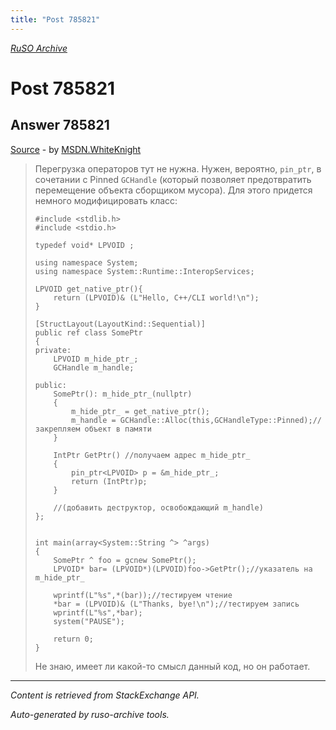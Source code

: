 ```yaml
---
title: "Post 785821"
---
```

<p><i><a href="https://github.com/MSDN-WhiteKnight/ruso-archive/">RuSO Archive</a></i></p>
<h1>Post 785821</h1>
<h2>Answer 785821</h2>
<p><a href="https://ru.stackoverflow.com/a/785821/">Source</a> - by <a href="https://ru.stackoverflow.com/users/240512/msdn-whiteknight">MSDN.WhiteKnight</a></p>
<blockquote>
<p>Перегрузка операторов тут не нужна. Нужен, вероятно, <code>pin_ptr</code>, в сочетании с Pinned <code>GCHandle</code> (который позволяет предотвратить перемещение объекта сборщиком мусора). Для этого придется немного модифицировать класс:</p>

<pre><code>#include &lt;stdlib.h&gt;
#include &lt;stdio.h&gt;

typedef void* LPVOID ;

using namespace System;
using namespace System::Runtime::InteropServices;

LPVOID get_native_ptr(){
    return (LPVOID)&amp; (L"Hello, C++/CLI world!\n");
}

[StructLayout(LayoutKind::Sequential)]
public ref class SomePtr
{
private:
    LPVOID m_hide_ptr_;
    GCHandle m_handle;

public:   
    SomePtr(): m_hide_ptr_(nullptr)
    {
        m_hide_ptr_ = get_native_ptr(); 
        m_handle = GCHandle::Alloc(this,GCHandleType::Pinned);//закрепляем объект в памяти
    }

    IntPtr GetPtr() //получаем адрес m_hide_ptr_
    {
        pin_ptr&lt;LPVOID&gt; p = &amp;m_hide_ptr_;
        return (IntPtr)p;
    }       

    //(добавить деструктор, освобождающий m_handle)
};


int main(array&lt;System::String ^&gt; ^args)
{
    SomePtr ^ foo = gcnew SomePtr();
    LPVOID* bar= (LPVOID*)(LPVOID)foo-&gt;GetPtr();//указатель на m_hide_ptr_

    wprintf(L"%s",*(bar));//тестируем чтение
    *bar = (LPVOID)&amp; (L"Thanks, bye!\n");//тестируем запись
    wprintf(L"%s",*bar);
    system("PAUSE");

    return 0;
}
</code></pre>

<p>Не знаю, имеет ли какой-то смысл данный код, но он работает.</p>

</blockquote>
<hr/>
<p><i>Content is retrieved from StackExchange API. </i></p>
<p><i>Auto-generated by ruso-archive tools. </i></p>
